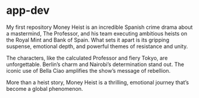# app-dev
My first repository
Money Heist is an incredible Spanish crime drama about a mastermind, The Professor, and his team executing ambitious heists on the Royal Mint and Bank of Spain. What sets it apart is its gripping suspense, emotional depth, and powerful themes of resistance and unity.

The characters, like the calculated Professor and fiery Tokyo, are unforgettable. Berlin’s charm and Nairobi’s determination stand out. The iconic use of Bella Ciao amplifies the show’s message of rebellion.

More than a heist story, Money Heist is a thrilling, emotional journey that’s become a global phenomenon.
